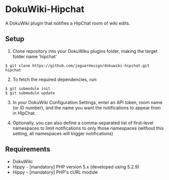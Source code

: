 # DokuWiki-Hipchat

A DokuWiki plugin that notifies a HipChat room of wiki edits.

Setup
-----

1. Clone repository into your DokuWiku plugins folder, making the target folder name 'hipchat'

```
$ git clone https://github.com/jaguardesign/dokuwiki-hipchat.git hipchat
```

2. To fetch the required dependencies, run:

```
$ git submodule init
$ git submodule update
```

3. In your DokuWiki Configuration Settings, enter an API token, room name (or ID number), and the name you want the notifications to appear from in HipChat. 

4. Optionally, you can also define a comma-separated list of first-level namespaces to limit notifications to only those namespaces (without this setting, all namespaces will trigger notifications)

Requirements
------------

* DokuWiki
* Hippy - [mandatory] PHP version 5.x (developed using 5.2.9)
* Hippy - [mandatory] PHP's cURL module
